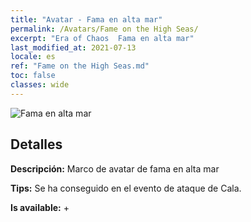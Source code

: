```yaml
---
title: "Avatar - Fama en alta mar"
permalink: /Avatars/Fame on the High Seas/
excerpt: "Era of Chaos  Fama en alta mar"
last_modified_at: 2021-07-13
locale: es
ref: "Fame on the High Seas.md"
toc: false
classes: wide
---
```

 ![Fama en alta mar](/images/a/avatarFrame_201.png)

## Detalles

 **Descripción:** Marco de avatar de fama en alta mar 

 **Tips:** Se ha conseguido en el evento de ataque de Cala. 

 **Is available:**  + 


